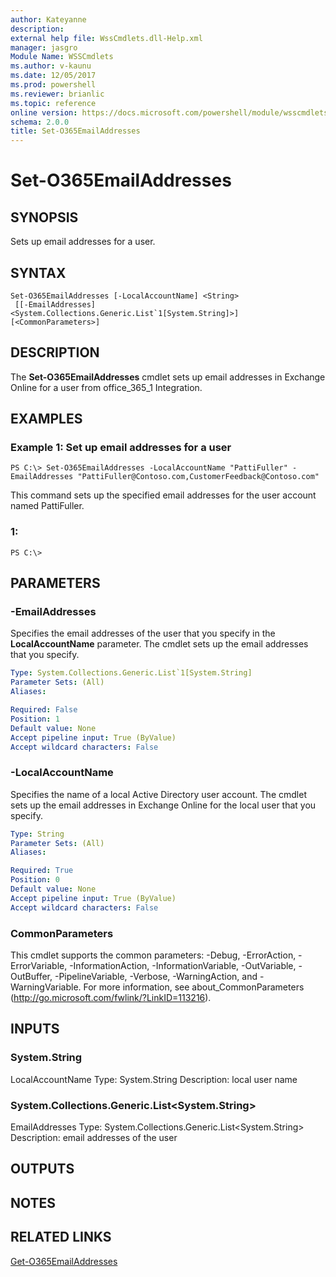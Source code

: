 ```yaml
---
author: Kateyanne
description: 
external help file: WssCmdlets.dll-Help.xml
manager: jasgro
Module Name: WSSCmdlets
ms.author: v-kaunu
ms.date: 12/05/2017
ms.prod: powershell
ms.reviewer: brianlic
ms.topic: reference
online version: https://docs.microsoft.com/powershell/module/wsscmdlets/set-o365emailaddresses?view=windowsserver2012r2-ps&wt.mc_id=ps-gethelp
schema: 2.0.0
title: Set-O365EmailAddresses
---
```


# Set-O365EmailAddresses

## SYNOPSIS
Sets up email addresses for a user.

## SYNTAX

```
Set-O365EmailAddresses [-LocalAccountName] <String>
 [[-EmailAddresses] <System.Collections.Generic.List`1[System.String]>] [<CommonParameters>]
```

## DESCRIPTION
The **Set-O365EmailAddresses** cmdlet sets up email addresses in Exchange Online for a user from office_365_1 Integration.

## EXAMPLES

### Example 1: Set up email addresses for a user
```
PS C:\> Set-O365EmailAddresses -LocalAccountName "PattiFuller" -EmailAddresses "PattiFuller@Contoso.com,CustomerFeedback@Contoso.com"
```

This command sets up the specified email addresses for the user account named PattiFuller.

### 1:
```
PS C:\>
```

## PARAMETERS

### -EmailAddresses
Specifies the email addresses of the user that you specify in the **LocalAccountName** parameter.
The cmdlet sets up the email addresses that you specify.

```yaml
Type: System.Collections.Generic.List`1[System.String]
Parameter Sets: (All)
Aliases: 

Required: False
Position: 1
Default value: None
Accept pipeline input: True (ByValue)
Accept wildcard characters: False
```

### -LocalAccountName
Specifies the name of a local Active Directory user account.
The cmdlet sets up the email addresses in Exchange Online for the local user that you specify.

```yaml
Type: String
Parameter Sets: (All)
Aliases: 

Required: True
Position: 0
Default value: None
Accept pipeline input: True (ByValue)
Accept wildcard characters: False
```

### CommonParameters
This cmdlet supports the common parameters: -Debug, -ErrorAction, -ErrorVariable, -InformationAction, -InformationVariable, -OutVariable, -OutBuffer, -PipelineVariable, -Verbose, -WarningAction, and -WarningVariable. For more information, see about_CommonParameters (http://go.microsoft.com/fwlink/?LinkID=113216).

## INPUTS

### System.String
LocalAccountName
Type: System.String
Description: local user name

### System.Collections.Generic.List<System.String>
EmailAddresses
Type: System.Collections.Generic.List<System.String>
Description: email addresses of the user

## OUTPUTS

## NOTES

## RELATED LINKS

[Get-O365EmailAddresses](./Get-O365EmailAddresses.md)


